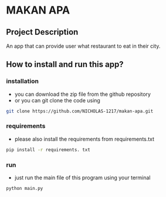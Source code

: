 # MAKAN APA
## Project Description
An app that can provide user what restaurant to eat in their city.

## How to install and run this app?
### installation
- you can download the zip file from the github repository
- or you can git clone the code using 
```bash
git clone https://github.com/NICHOLAS-1217/makan-apa.git
```
### requirements
- please also install the requirements from requirements.txt
```bash
pip install -r requirements. txt
```
### run
- just run the main file of this program using your terminal
```bash
python main.py
```
